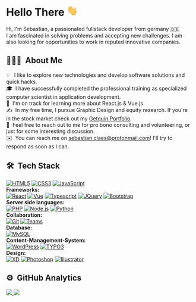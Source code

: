 <h1>Hello There <img src="https://github.com/ABSphreak/ABSphreak/blob/master/gifs/Hi.gif" width="30px"></h1>

Hi, I'm Sebastian, a passionated fullstack developer from germany 🇩🇪\
I am fascinated in solving problems and accepting new challenges. I am also looking for opportunities to work in reputed innovative companies.

## 👨🏻‍💻 &nbsp;About Me

💡 &nbsp; I like to explore new technologies and develop software solutions and quick hacks.\
🎓 &nbsp;I have successfully completed the professional training as specialized computer scientist in application development. \
🌱 &nbsp;I'm on track for learning more about React.js & Vue.js\
✍️ &nbsp;In my free time, I pursue Graphic Design and equity research. If you're in the stock market check out my [Getquin Portfolio](https://app.getquin.com/u/sebastianC).\
💬 &nbsp;Feel free to reach out to me for pro bono consulting and volunteering, or just for some interesting discussion.\
✉️ &nbsp;You can reach me on sebastian.claes@protonmail.com! I'll try to respond as soon as I can.
<!---📄 &nbsp;Please have a look at my [Résumé](https://www.google.com) for more details about me. I'm open to feedback and suggestions!--->

## 🛠 &nbsp;Tech Stack
[![HTML5](https://img.shields.io/badge/-HTML5-E34F26?logo=html5&logoColor=white&style=flat&link=https://github.com/claes-work)](https://github.com/claes-work)
[![CSS3](https://img.shields.io/badge/-CSS3-0088CC?logo=css3&logoColor=white&style=flat&link=https://github.com/claes-work)](https://github.com/claes-work)
[![JavaScript](https://img.shields.io/badge/-JavaScript-black?logo=javascript&style=flat&link=https://github.com/claes-work)](https://github.com/claes-work)\
**Frameworks:**  
[![React](https://img.shields.io/badge/-React.js-0088CC?logo=react&logoColor=white&style=flat&link=https://github.com/claes-work)](https://github.com/claes-work)
[![Vue](https://img.shields.io/badge/-Vue.js-4FC08D?logo=vue.js&logoColor=white&style=flat&link=https://github.com/claes-work)](https://github.com/claes-work)
[![Typescript](https://img.shields.io/badge/-TypeScript-3178C6?style=flat&logo=typescript&logoColor=white&link=https://github.com/claes-work)](https://github.com/claes-work)
[![JQuery](https://img.shields.io/badge/-JQuery-blue?style=flat&logo=jquery&link=https://github.com/claes-work)](https://github.com/claes-work)
[![Bootstrap](https://img.shields.io/badge/-Bootstrap-563D7C?style=flat&logo=bootstrap&logoColor=white&link=https://github.com/claes-work)](https://github.com/claes-work)\
**Server side languages:**  
[![PHP](https://img.shields.io/badge/-PHP-777BB4?style=flat&logo=php&logoColor=white&link=https://github.com/claes-work)](https://github.com/claes-work)
[![Node.js](https://img.shields.io/badge/-Node.js-339933?style=flat&logo=node.js&logoColor=white&link=https://github.com/claes-work)](https://github.com/claes-work)
[![Python](https://img.shields.io/badge/-Python-3776AB?style=flat&logo=python&logoColor=white&link=https://github.com/claes-work)](https://github.com/claes-work)\
**Collaboration:**  
[![Git](https://img.shields.io/badge/-Git-F05032?style=flat&logo=git&logoColor=white&link=https://github.com/claes-work)](https://github.com/claes-work)
[![Teams](https://img.shields.io/badge/-Microsoft%20Teams-6264A7?style=flat&logo=&link=https://github.com/claes-work)](https://github.com/claes-work)\
**Database:**  
[![MySQL](https://img.shields.io/badge/-MySQL-4479A1?style=flat&logo=mysql&logoColor=white&link=https://github.com/claes-work)](https://github.com/claes-work)\
**Content-Management-System:**  
[![WordPress](https://img.shields.io/badge/-WordPress-blue?style=flat&logo=wordpress&logoColor=white&link=https://github.com/claes-work)](https://github.com/claes-work)
[![TYPO3](https://img.shields.io/badge/-TYPO3-FF8700?style=flat&logo=typo3&logoColor=white&link=https://github.com/claes-work)](https://github.com/claes-work)\
**Design:**  
[![XD](https://img.shields.io/badge/-Adobe%20XD-FF61F6?style=flat&logo=adobe-xd&logoColor=white&link=https://github.com/claes-work)](https://github.com/claes-work)
[![Photoshop](https://img.shields.io/badge/-Adobe%20Photoshop-31A8FF?style=flat&logo=adobe-photoshop&logoColor=white&link=https://github.com/claes-work)](https://github.com/claes-work)
[![Illustrator](https://img.shields.io/badge/-Adobe%20Illustrator-FF9A00?style=flat&logo=adobe-illustrator&logoColor=white&link=https://github.com/claes-work)](https://github.com/claes-work)


## ⚙️ &nbsp;GitHub Analytics

<p>
<a href="https://github.com/claes-work">
  <img height="170em" src="https://github-readme-stats-eight-theta.vercel.app/api?username=claes-work&show_icons=true&theme=algolia&include_all_commits=true&count_private=true"/>
  <img height="170em" src="https://github-readme-stats-eight-theta.vercel.app/api/top-langs/?username=claes-work&layout=compact&langs_count=8&theme=algolia"/>
</a>
</p>
